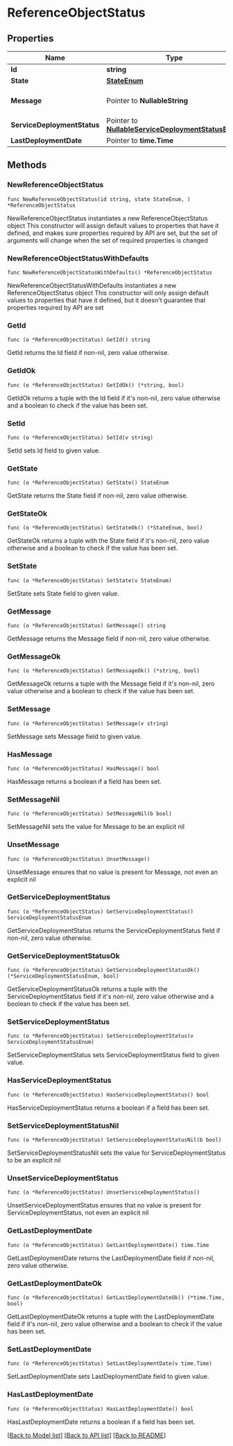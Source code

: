 # ReferenceObjectStatus

## Properties

Name | Type | Description | Notes
------------ | ------------- | ------------- | -------------
**Id** | **string** |  | 
**State** | [**StateEnum**](StateEnum.md) |  | 
**Message** | Pointer to **NullableString** | message related to the state | [optional] 
**ServiceDeploymentStatus** | Pointer to [**NullableServiceDeploymentStatusEnum**](ServiceDeploymentStatusEnum.md) |  | [optional] 
**LastDeploymentDate** | Pointer to **time.Time** |  | [optional] 

## Methods

### NewReferenceObjectStatus

`func NewReferenceObjectStatus(id string, state StateEnum, ) *ReferenceObjectStatus`

NewReferenceObjectStatus instantiates a new ReferenceObjectStatus object
This constructor will assign default values to properties that have it defined,
and makes sure properties required by API are set, but the set of arguments
will change when the set of required properties is changed

### NewReferenceObjectStatusWithDefaults

`func NewReferenceObjectStatusWithDefaults() *ReferenceObjectStatus`

NewReferenceObjectStatusWithDefaults instantiates a new ReferenceObjectStatus object
This constructor will only assign default values to properties that have it defined,
but it doesn't guarantee that properties required by API are set

### GetId

`func (o *ReferenceObjectStatus) GetId() string`

GetId returns the Id field if non-nil, zero value otherwise.

### GetIdOk

`func (o *ReferenceObjectStatus) GetIdOk() (*string, bool)`

GetIdOk returns a tuple with the Id field if it's non-nil, zero value otherwise
and a boolean to check if the value has been set.

### SetId

`func (o *ReferenceObjectStatus) SetId(v string)`

SetId sets Id field to given value.


### GetState

`func (o *ReferenceObjectStatus) GetState() StateEnum`

GetState returns the State field if non-nil, zero value otherwise.

### GetStateOk

`func (o *ReferenceObjectStatus) GetStateOk() (*StateEnum, bool)`

GetStateOk returns a tuple with the State field if it's non-nil, zero value otherwise
and a boolean to check if the value has been set.

### SetState

`func (o *ReferenceObjectStatus) SetState(v StateEnum)`

SetState sets State field to given value.


### GetMessage

`func (o *ReferenceObjectStatus) GetMessage() string`

GetMessage returns the Message field if non-nil, zero value otherwise.

### GetMessageOk

`func (o *ReferenceObjectStatus) GetMessageOk() (*string, bool)`

GetMessageOk returns a tuple with the Message field if it's non-nil, zero value otherwise
and a boolean to check if the value has been set.

### SetMessage

`func (o *ReferenceObjectStatus) SetMessage(v string)`

SetMessage sets Message field to given value.

### HasMessage

`func (o *ReferenceObjectStatus) HasMessage() bool`

HasMessage returns a boolean if a field has been set.

### SetMessageNil

`func (o *ReferenceObjectStatus) SetMessageNil(b bool)`

 SetMessageNil sets the value for Message to be an explicit nil

### UnsetMessage
`func (o *ReferenceObjectStatus) UnsetMessage()`

UnsetMessage ensures that no value is present for Message, not even an explicit nil
### GetServiceDeploymentStatus

`func (o *ReferenceObjectStatus) GetServiceDeploymentStatus() ServiceDeploymentStatusEnum`

GetServiceDeploymentStatus returns the ServiceDeploymentStatus field if non-nil, zero value otherwise.

### GetServiceDeploymentStatusOk

`func (o *ReferenceObjectStatus) GetServiceDeploymentStatusOk() (*ServiceDeploymentStatusEnum, bool)`

GetServiceDeploymentStatusOk returns a tuple with the ServiceDeploymentStatus field if it's non-nil, zero value otherwise
and a boolean to check if the value has been set.

### SetServiceDeploymentStatus

`func (o *ReferenceObjectStatus) SetServiceDeploymentStatus(v ServiceDeploymentStatusEnum)`

SetServiceDeploymentStatus sets ServiceDeploymentStatus field to given value.

### HasServiceDeploymentStatus

`func (o *ReferenceObjectStatus) HasServiceDeploymentStatus() bool`

HasServiceDeploymentStatus returns a boolean if a field has been set.

### SetServiceDeploymentStatusNil

`func (o *ReferenceObjectStatus) SetServiceDeploymentStatusNil(b bool)`

 SetServiceDeploymentStatusNil sets the value for ServiceDeploymentStatus to be an explicit nil

### UnsetServiceDeploymentStatus
`func (o *ReferenceObjectStatus) UnsetServiceDeploymentStatus()`

UnsetServiceDeploymentStatus ensures that no value is present for ServiceDeploymentStatus, not even an explicit nil
### GetLastDeploymentDate

`func (o *ReferenceObjectStatus) GetLastDeploymentDate() time.Time`

GetLastDeploymentDate returns the LastDeploymentDate field if non-nil, zero value otherwise.

### GetLastDeploymentDateOk

`func (o *ReferenceObjectStatus) GetLastDeploymentDateOk() (*time.Time, bool)`

GetLastDeploymentDateOk returns a tuple with the LastDeploymentDate field if it's non-nil, zero value otherwise
and a boolean to check if the value has been set.

### SetLastDeploymentDate

`func (o *ReferenceObjectStatus) SetLastDeploymentDate(v time.Time)`

SetLastDeploymentDate sets LastDeploymentDate field to given value.

### HasLastDeploymentDate

`func (o *ReferenceObjectStatus) HasLastDeploymentDate() bool`

HasLastDeploymentDate returns a boolean if a field has been set.


[[Back to Model list]](../README.md#documentation-for-models) [[Back to API list]](../README.md#documentation-for-api-endpoints) [[Back to README]](../README.md)


